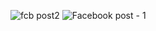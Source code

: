 ![fcb post2](https://github.com/user-attachments/assets/039bb2ef-1f8b-4040-84b4-e3f0d6af4ae7)
![Facebook post - 1](https://github.com/user-attachments/assets/21349797-3549-42a5-8b7f-767a9acaaa7a)
